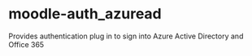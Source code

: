 moodle-auth_azuread
===================

Provides authentication plug in to sign into Azure Active Directory and Office 365

